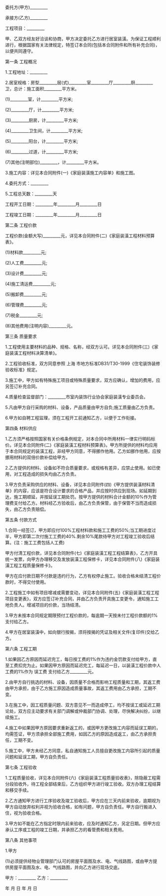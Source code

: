 
 


委托方(甲方)_________


承接方(乙方)_________


工程项目：_________


甲、乙双方经友好洽谈和协商，甲方决定委托乙方进行居室装潢。为保证工程顺利进行，根据国家有关法律规定，特签订本合同(包括本合同附件和所有补充合同)，以便共同遵守。


第一条 工程概况


1.工程地址：_________


2.居室规格：房型_________层(式)_________室_________厅_________厨_________卫，总计：施工面积_________平方米。


(1)_________室，计_________平方米;


(2)_________厅，计_________平方米;


(3)_________厨房，计_________平方米;


(4)_________卫生间，计_________平方米;


(5)_________阳台，计_________平方米;


(6)_________过道，计_________平方米;


(7)其他(注明部位)_________，计_________平方米。


3.施工内容：详见本合同附件(一)《家庭装潢施工内容单》和施工图。


4.委托方式：_________


5.工程总天数：_________天


工程开工日期：_________年_________月_________日


工程竣工日期：_________年_________月_________日


第二条 工程价款


工程价款(金额大写)_________元，详见本合同附件(二)《家庭装潢工程材料预算表》。


(1)材料款_________元;


(2)人工费_________元;


(3)设计费_________元;


(4)施工清运费_________元;


(5)搬卸费_________元;


(6)管理费_________元;


(7)税金_________元;


(8)其他费用(注明内容)_________元。


第三条 质量要求


1.工程使用主要材料的品种、规格、名称，经双方认可。详见本合同附件(三)《家庭装潢工程材料决算清单》。


2.工程验收标准，双方同意参照
上海
市地方标准DB31/T30-1999《住宅装饰装修验收标准》规定。


3.施工中，甲方如有特殊施工项目或特殊质量要求，双方应确认，增加的费用，应另签订补充合同。


4.质量检查监督部门：_________市室内装饰行业协会家庭装潢专业委员会。


5.凡由甲方自行采购的材料、设备，产品质量由甲方自负;施工质量由乙方负责。


6.甲方如自聘工程监理，须在工程开工前通知乙方，以便于工作衔接。


第四条 材料供应


1.乙方须严格按照国家有关价格条例规定，对本合同中所用材料一律实行明码标价。详见本合同附件(二)《家庭装潢工程材料预算表》。甲方所提供的材料均应用于本合同规定的装潢工程，非经甲方同意，不得挪作他用。乙方如挪作他用，应按挪用材料的双倍价款补偿给甲方。


2.乙方提供的材料、设备如不符合质量要求，或规格有差异，应禁止使用。如已使用，对工程造成的损失均由乙方负责。


3.甲方负责采购供应的材料、设备，详见本合同附件(四)《甲方提供装潢材料清单》的内容，应该是符合设计要求的合格产品，并应按时供应到现场。如延期到达，施工期顺延，并按延误工期处罚。按甲方提供的材料合计金额的10%作为管理费支付给乙方。材料经乙方验收后，由乙方负责保管，由于保管不当而造成损失，由乙方负责赔偿。


第五条 付款方式


1.合同一经签订，甲方即应付100%工程材料款和施工工费的50%;当工期进度过半，甲方即第二次付施工工费的40%.剩余10%尾款待甲方对工程竣工验收后结算。(注：施工工费包括人工费)


甲方付清工程价款，详见本合同附件(七)《家庭装潢工程工程结算表》，乙方开具统一发票，向甲方办理移交及发放装潢工程保修卡，详见本合同附件(八)《家庭装潢工程工程质量保修卡》。


甲方在应付款日期不付款是违约行为，乙方有权停止施工。验收合格未结清工程价款时，不得交付使用。


2.工程施工中如有项目增减或需要变动，详见本合同附件(五)《家庭装潢工程工程项目变更表》，双方应签订补充合同，并由乙方负责开具施工变更令，通知施工工地负责人。增减项目的价款，当场结清。


3.甲方未按本合同规定期限预付工程价款的，每逾期一天按未付工程价款额的1%支付给乙方。


4.甲方在居室装潢中，如向银行按揭，须将按揭的凭证及相关文件(复印件)交给乙方。


第六条 工程工期


1.如果因乙方原因而延迟完工，每日按工费的1%作为违约金罚款支付给甲方，直至工费扣完为止。如果因甲方原因而延迟完工，每延迟一日，以装潢工程价款中人工费的1%作为
误工费
支付给乙方_________元。


2.由甲方自行挑选的材料、设备，因质量不合格而影响工程质量和工期，其返工费由甲方承担，由于乙方施工原因造成质量事故，其返工费用由乙方承担，工期不变。


3.在施工中，因工程质量问题、双方意见不一而造成停工，均不按误工或延迟工期论处，双方应主动要求有关部门调解或仲裁部门协调、处理，尽快解决纠纷，以继续施工。


4.施工中如果因甲方原因要求重新返工的，或因甲方更改施工内容而延误工期的，均需签证，甲方须承担全部施工费用，如因乙方的原因造成返工，由乙方承担责任，工期不变。


5.施工中，甲方未经乙方同意，私自通知施工人员擅自更改施工内容所引起的质量问题和延误工期，甲方自负责任。


第七条 工程验收


1.工程质量验收，详见本合同附件(六)《家庭装潢工程质量验收表》，除隐蔽工程需分段验收外，待工程全部结束后，乙方组织甲方进行竣工验收。双方办理工程结算和移交手续。


2.乙方通知甲方进行工序验收及竣工验收后，甲方应在三天内前来验收，逾期视为甲方自动放弃权利并视为验收合格，如有问题，甲方自负责任。甲方自行搬进入住，视为验收合格。


3.甲方如不能在乙方指定时限内前来验收，应及时通知乙方，另定日期。但甲方应承认工序或工程的竣工日期，并承担乙方的看管费和相关费用。


第八条 其他事项


1.甲方


(1)必须提供经物业管理部门认可的房屋平面图及水、电、气线路图，或由甲方提供房屋平面图及水、电、气线路图，并向乙方进行现场交底。


甲方：_________ 乙方：_________


年 月 日 年 月 日
 


 

 
 
 
 
 
  


  
 

  


  


  
 
 
 
 

